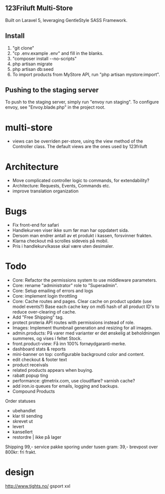 ## 123Friluft Multi-Store
Built on Laravel 5, leveraging GentleStyle SASS Framework.

## Install

1. "git clone"
2. "cp .env.example .env" and fill in the blanks.
3. "composer install --no-scripts"
4. php artisan migrate
5. php artisan db:seed
8. To import products from MyStore API, run "php artisan mystore:import".


## Pushing to the staging server
To push to the staging server, simply run "envoy run staging".
To configure envoy, see "Envoy.blade.php" in the project root.


# multi-store
- views can be overriden per-store, using the view method of the Controller class. The default views are the ones used by 123friluft

# Architecture
- Move complicated controller logic to commands, for extendability?
- Architecture: Requests, Events, Commands etc.
- improve translation organization

# Bugs
- Fix front-end for safari
- Handlekurven viser ikke sum før man har oppdatert sida.
- Dersom man endrer antall av et produkt i kassen, forsvinner frakten.
- Klarna checkout må scrolles sideveis på mobil.
- Pris i handlekurv/kasse skal være uten desimaler.

# Todo
- Core: Refactor the permissions system to use middleware parameters.
- Core: rename "administrator" role to "Superadmin".
- Core: Setup emailing of errors and logs
- Core: implement login throttling
- Core: Cache routes and pages. Clear cache on product update (use model events?) Base each cache key on md5 hash of all product ID's to reduce over-clearing of cache.
- Add "Free Shipping" tag.
- protect proteria API routes with permissions instead of role.
- Images: Implement thumbnail generation and resizing for all images.
- admin.products: På varer med varianter er det ønskelig at beholdningen summeres, og vises i feltet Stock.
- front.product-view: Få inn 100% fornøydgaranti-merke.
- dashboard stats & reports
- mini-banner on top: configurable background color and content.
- edit checkout & footer text
- product receivals
- related products appears when buying.
- rabatt popup ting
- performance: gtmetrix.com, use cloudflare? varnish cache?
- add iron.io queues for emails, logging and backups.
- Compound Products

Order statuses
- ubehandlet
- klar til sending
- skrevet ut
- levert
- kansellert
- restordre | ikke på lager

Shipping
99,- service pakke sporing
under tusen gram: 39,- brevpost
over 800kr: fri frakt.

# design
http://www.tights.no/
gsport
xxl